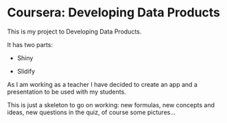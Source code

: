 # Coursera: Developing Data Products

This is my project to Developing Data Products.

It has two parts:

* Shiny 

* Slidify

As I am working as a teacher I have decided to create an app and a presentation to be used with my students. 

This is just a skeleton to go on working: new formulas, new concepts and ideas, new questions in the quiz, of course some pictures...



